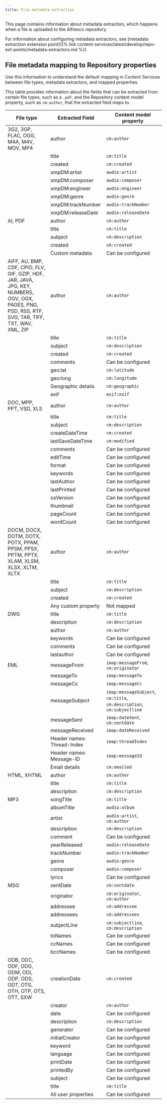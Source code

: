 ```yaml
---
title: File metadata extraction
---
```


This page contains information about metadata extraction, which happens when a file is uploaded to the Alfresco repository.

For information about configuring metadata extractors, see [metadata extraction extension point]({% link content-services/latest/develop/repo-ext-points/metadata-extractors.md %}).

## File metadata mapping to Repository properties

Use this information to understand the default mapping in Content Services between file types, metadata extractors, and mapped properties.

This table provides information about the fields that can be extracted from certain file types, such as a `.pdf`, and the Repository content model property, such as `cm:author`, that the extracted field maps to.

|File type|Extracted Field|Content model property|
|---------|---------------|----------------------|
|3G2, 3GP, FLAC, OGG, M4A, M4V, MOV, MP4|author|`cm:author`|
| |title|`cm:title`|
| |created|`cm:created`|
| |xmpDM:artist|`audio:artist`|
| |xmpDM:composer|`audio:composer`|
| |xmpDM:engineer|`audio:engineer`|
| |xmpDM:genre|`audio:genre`|
| |xmpDM:trackNumber|`audio:trackNumber`|
| |xmpDM:releaseDate|`audio:releaseDate`|
|AI, PDF|author|`cm:author`|
| |title|`cm:title`|
| |subject|`cm:description`|
| |created|`cm:created`|
| |Custom metadata|Can be configured|
|AIFF, AU, BMP, CDF, CPIO, FLV, GIF, GZIP, HDF, JAR, JAVA, JPG, KEY, NUMBERS, OGV, OGX, PAGES, PNG, PSD, RSS, RTF, SVG, TAR, TIFF, TXT, WAV, XML, ZIP|author|`cm:author`|
| |title|`cm:title`|
| |subject|`cm:description`|
| |created|`cm:created`|
| |comments|Can be configured|
| |geo:lat|`cm:latitude`|
| |geo:long|`cm:longitude`|
| |Geographic details|`cm:geographic`|
| |exif|`exif:exif`|
|DOC, MPP, PPT, VSD, XLS|author|`cm:author`|
| |title|`cm:title`|
| |subject|`cm:description`|
| |createDateTime|`cm:created`|
| |lastSaveDateTime|`cm:modified`|
| |comments|Can be configured|
| |editTime|Can be configured|
| |format|Can be configured|
| |keywords|Can be configured|
| |lastAuthor|Can be configured|
| |lastPrinted|Can be configured|
| |osVersion|Can be configured|
| |thumbnail|Can be configured|
| |pageCount|Can be configured|
| |wordCount|Can be configured|
|DOCM, DOCX, DOTM, DOTX, POTX, PPAM, PPSM, PPSX, PPTM, PPTX, XLAM, XLSM, XLSX, XLTM, XLTX|author|`cm:author`|
| |title|`cm:title`|
| |subject|`cm:description`|
| |created|`cm:created`|
| |Any custom property|Not mapped|
|DWG|title|`cm:title`|
| |description|`cm:description`|
| |author|`cm:author`|
| |keywords|Can be configured|
| |comments|Can be configured|
| |lastauthor|Can be configured|
|EML|messageFrom|`imap:messageFrom`, `cm:originator`|
| |messageTo|`imap:messageTo`|
| |messageCc|`imap:messageCc`|
| |messageSubject|`imap:messageSubject`, `cm:title`, `cm:description`, `cm:subjectline`|
| |messageSent|`imap:dateSent`, `cm:sentdate`|
| |messageReceived|`imap:dateReceived`|
| |Header names: Thread-Index|`imap:threadIndex`|
| |Header names: Message-ID|`imap:messageId`|
| |Email details|`cm:emailed`|
|HTML, XHTML|author|`cm:author`|
| |title|`cm:title`|
| |description|`cm:description`|
|MP3|songTitle|`cm:title`|
| |albumTitle|`audio:album`|
| |artist|`audio:artist`, `cm:author`|
| |description|`cm:description`|
| |comment|Can be configured|
| |yearReleased|`audio:releaseDate`|
| |trackNumber|`audio:trackNumber`|
| |genre|`audio:genre`|
| |composer|`audio:composer`|
| |lyrics|Can be configured|
|MSG|sentDate|`cm:sentdate`|
| |originator|`cm:originator`, `cm:author`|
| |addressee|`cm:addressee`|
| |addressees|`cm:addressees`|
| |subjectLine|`cm:subjectline`, `cm:description`|
| |toNames|Can be configured|
| |ccNames|Can be configured|
| |bccNames|Can be configured|
|ODB, ODC, ODF, ODG, ODM, ODI, ODP, ODS, ODT, OTG, OTH, OTP, OTS, OTT, SXW|creationDate|`cm:created`|
| |creator|`cm:author`|
| |date|Can be configured|
| |description|`cm:description`|
| |generator|Can be configured|
| |initialCreator|Can be configured|
| |keyword|Can be configured|
| |language|Can be configured|
| |printDate|Can be configured|
| |printedBy|Can be configured|
| |subject|Can be configured|
| |title|`cm:title`|
| |All user properties|Can be configured|
